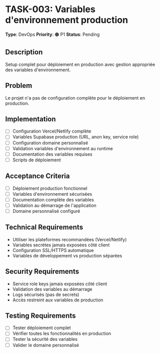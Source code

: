 # TASK-003: Variables d'environnement production

**Type**: DevOps
**Priority**: 🟠 P1
**Status**: Pending

## Description
Setup complet pour déploiement en production avec gestion appropriée des variables d'environnement.

## Problem
Le projet n'a pas de configuration complète pour le déploiement en production.

## Implementation
- [ ] Configuration Vercel/Netlify complète
- [ ] Variables Supabase production (URL, anon key, service role)
- [ ] Configuration domaine personnalisé
- [ ] Validation variables d'environnement au runtime
- [ ] Documentation des variables requises
- [ ] Scripts de déploiement

## Acceptance Criteria
- [ ] Déploiement production fonctionnel
- [ ] Variables d'environnement sécurisées
- [ ] Documentation complète des variables
- [ ] Validation au démarrage de l'application
- [ ] Domaine personnalisé configuré

## Technical Requirements
- Utiliser les plateformes recommandées (Vercel/Netlify)
- Variables secrètes jamais exposées côté client
- Configuration SSL/HTTPS automatique
- Variables de développement vs production séparées

## Security Requirements
- Service role keys jamais exposées côté client
- Validation des variables au démarrage
- Logs sécurisés (pas de secrets)
- Accès restreint aux variables de production

## Testing Requirements
- [ ] Tester déploiement complet
- [ ] Vérifier toutes les fonctionnalités en production
- [ ] Tester la sécurité des variables
- [ ] Valider le domaine personnalisé